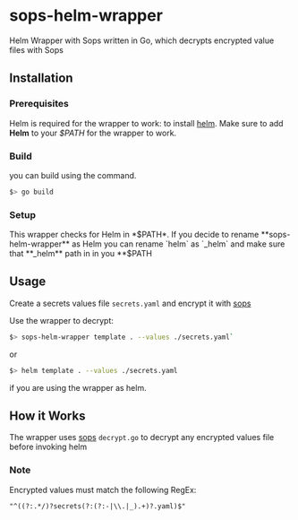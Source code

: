 # sops-helm-wrapper
Helm Wrapper with Sops written in Go, which decrypts encrypted value files with Sops 

## Installation

### Prerequisites
Helm is required for the wrapper to work: to install [helm](https://helm.sh/docs/intro/install/).
Make sure to add **Helm** to your *$PATH* for the wrapper to work.

### Build
you can build using the command.
```sh
$> go build
```
### Setup
This wrapper checks for Helm in *$PATH*.
If you decide to rename **sops-helm-wrapper** as Helm you can rename `helm` as `_helm` and make sure that **_helm** path in in you **$PATH

## Usage

Create a secrets values file `secrets.yaml` and encrypt it with [sops](https://github.com/mozilla/sops/)

Use the wrapper to decrypt:

```sh
$> sops-helm-wrapper template . --values ./secrets.yaml`
```

or

```sh
$> helm template . --values ./secrets.yaml
```

if you are using the wrapper as helm.

## How it Works

The wrapper uses [sops](https://github.com/mozilla/sops/) `decrypt.go` to decrypt any encrypted values file before invoking helm 

### Note 
Encrypted values must match the following RegEx: 
```
"^((?:.*/)?secrets(?:(?:-|\\.|_).+)?.yaml)$"
```

